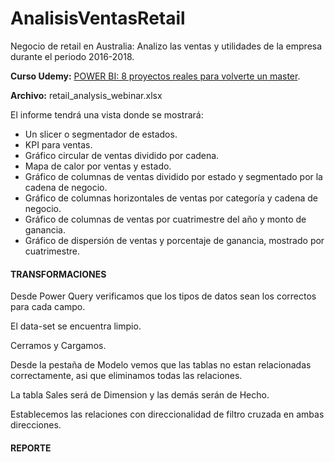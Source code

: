 # AnalisisVentasRetail

Negocio de retail en Australia: Analizo las ventas y utilidades de la empresa durante el periodo 2016-2018. 

**Curso Udemy:** [POWER BI: 8 proyectos reales para volverte un master](https://www.udemy.com/course/power-bi-2021-proyectos-reales-para-volverte-un-master/).

**Archivo:** retail_analysis_webinar.xlsx

El informe tendrá una vista donde se mostrará:

- Un slicer o segmentador de estados.
- KPI para ventas.
- Gráfico circular de ventas dividido por cadena.
- Mapa de calor por ventas y estado.
- Gráfico de columnas de ventas dividido por estado y segmentado por la cadena de negocio.
- Gráfico de columnas horizontales de ventas por categoría y cadena de negocio.
- Gráfico de columnas de ventas por cuatrimestre del año y monto de ganancia.
- Gráfico de dispersión de ventas y porcentaje de ganancia, mostrado por cuatrimestre.

#### TRANSFORMACIONES
Desde Power Query verificamos que los tipos de datos sean los correctos para cada campo.

El data-set se encuentra limpio.

Cerramos y Cargamos.

Desde la pestaña de Modelo vemos que las tablas no estan relacionadas correctamente, asi que eliminamos todas las relaciones.

La tabla Sales será de Dimension y las demás serán de Hecho.

Establecemos las relaciones con direccionalidad de filtro cruzada en ambas direcciones.

#### REPORTE

